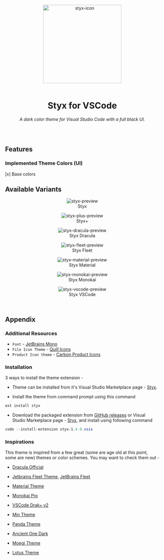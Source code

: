 <!-- # Styx for VS Code -->

<!-- ![styx-preview](https://raw.githubusercontent.com/hshhrr/vscode-styx/main/assets/previews/styx-preview.png?raw=true)
A dark color theme for Visual Studio Code with a full black UI. -->

<br/>

<div align="center">
	<img alt="styx-icon" style="width:256px;height:256px;" src="https://raw.githubusercontent.com/hshhrr/vscode-styx/main/assets/styx.png?raw=true">
</div>

<br/>

<h1 align="center">
    Styx for VSCode
</h1>

<p align="center">
	<i>
		A dark color theme for Visual Studio Code with a full black UI.
	</i>
</p>

<br/><br/>

## Features

### Implemented Theme Colors (UI)

[x] Base colors


## Available Variants

<figure align="center" class="image">
	<img alt="styx-preview" src="https://raw.githubusercontent.com/hshhrr/vscode-styx/main/assets/previews/styx-preview.png?raw=true">
  	<figcaption>Styx</figcaption>
</figure>

<figure align="center" class="image">
	<img alt="styx-plus-preview" src="https://raw.githubusercontent.com/hshhrr/vscode-styx/main/assets/previews/styx-plus-preview.png?raw=true">
  	<figcaption>Styx+</figcaption>
</figure>

<figure align="center" class="image">
	<img alt="styx-dracula-preview" src="https://raw.githubusercontent.com/hshhrr/vscode-styx/main/assets/previews/styx-dracula-preview.png?raw=true">
  	<figcaption>Styx Dracula</figcaption>
</figure>

<figure align="center" class="image">
	<img alt="styx-fleet-preview" src="https://raw.githubusercontent.com/hshhrr/vscode-styx/main/assets/previews/styx-fleet-preview.png?raw=true">
  	<figcaption>Styx Fleet</figcaption>
</figure>

<figure align="center" class="image">
	<img alt="styx-material-preview" src="https://raw.githubusercontent.com/hshhrr/vscode-styx/main/assets/previews/styx-material-preview.png?raw=true">
  	<figcaption>Styx Material</figcaption>
</figure>

<figure align="center" class="image">
	<img alt="styx-monokai-preview" src="https://raw.githubusercontent.com/hshhrr/vscode-styx/main/assets/previews/styx-monokai-preview.png?raw=true">
  	<figcaption>Styx Monokai</figcaption>
</figure>

<figure align="center" class="image">
	<img alt="styx-vscode-preview" src="https://raw.githubusercontent.com/hshhrr/vscode-styx/main/assets/previews/styx-vscode-preview.png?raw=true">
  	<figcaption>Styx VSCode</figcaption>
</figure>

<br/>

## Appendix

### Additional Resources

- `Font` - [JetBrains Mono](https://www.jetbrains.com/lp/mono/)
- `File Icon Theme` - [Quill Icons](https://marketplace.visualstudio.com/items?itemName=cdonohue.quill-icons)
- `Product Icon theme` - [Carbon Product Icons](https://marketplace.visualstudio.com/items?itemName=antfu.icons-carbon)

### Installation

3 ways to install the theme extension -

- Theme can be installed from it's Visual Studio Marketplace page - [Styx](https://marketplace.visualstudio.com/items?itemName=hshhrr.styx).

- Install the theme from command prompt using this command

```powershell
ext install styx
```

- Download the packaged extension from [GitHub releases](https://github.com/hshhrr/vscode-styx/releases) or Visual Studio Marketplace page - [Styx](https://marketplace.visualstudio.com/items?itemName=hshhrr.styx), and install using following command

```powershell
code --install-extension styx-1.4.0.vsix
```

### Inspirations

This theme is inspired from a few great (some are age old at this point, some are new) themes or color schemes. You may want to check them out -

- [Dracula Official](https://marketplace.visualstudio.com/items?itemName=dracula-theme.theme-dracula)

- [Jetbrains Fleet Theme](https://marketplace.visualstudio.com/items?itemName=MichaelZhou.fleet-theme), [JetBrains Fleet](https://www.jetbrains.com/fleet/)

- [Material Theme](https://marketplace.visualstudio.com/items?itemName=Equinusocio.vsc-material-theme)

- [Monokai Pro](https://marketplace.visualstudio.com/items?itemName=monokai.theme-monokai-pro-vscode)

- [VSCode Drak+ v2](https://code.visualstudio.com/)

- [Min Theme](https://marketplace.visualstudio.com/items?itemName=miguelsolorio.min-theme)

- [Panda Theme](https://marketplace.visualstudio.com/items?itemName=tinkertrain.theme-panda)

- [Ancient One Dark](https://marketplace.visualstudio.com/items?itemName=uetchy.ancient-one-dark)

- [Moegi Theme](https://marketplace.visualstudio.com/items?itemName=ddiu8081.moegi-theme)

- [Lotus Theme](https://plugins.jetbrains.com/plugin/14369-lotus-theme)
